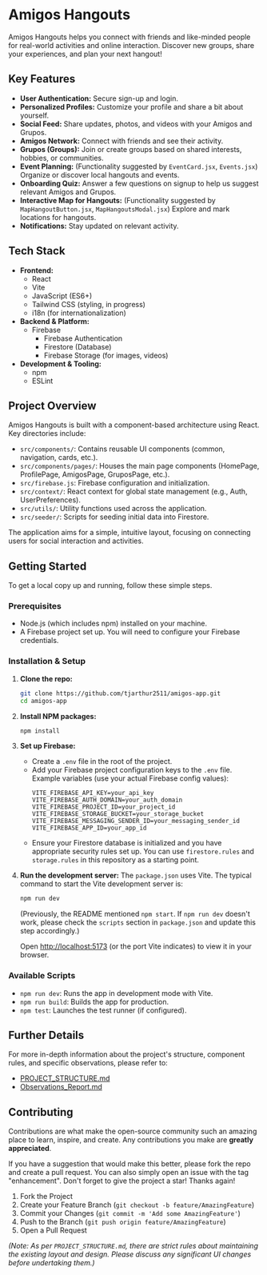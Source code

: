 # Amigos Hangouts

<!-- TODO: Add Screenshot of HomePage Feed -->

Amigos Hangouts helps you connect with friends and like-minded people for real-world activities and online interaction. Discover new groups, share your experiences, and plan your next hangout!

## Key Features

*   **User Authentication:** Secure sign-up and login.
*   **Personalized Profiles:** Customize your profile and share a bit about yourself.
*   **Social Feed:** Share updates, photos, and videos with your Amigos and Grupos.
*   **Amigos Network:** Connect with friends and see their activity.
*   **Grupos (Groups):** Join or create groups based on shared interests, hobbies, or communities.
*   **Event Planning:** (Functionality suggested by `EventCard.jsx`, `Events.jsx`) Organize or discover local hangouts and events.
*   **Onboarding Quiz:** Answer a few questions on signup to help us suggest relevant Amigos and Grupos.
*   **Interactive Map for Hangouts:** (Functionality suggested by `MapHangoutButton.jsx`, `MapHangoutsModal.jsx`) Explore and mark locations for hangouts.
*   **Notifications:** Stay updated on relevant activity.

<!-- TODO: Add GIF of Group Creation or Event Planning Flow -->

## Tech Stack

*   **Frontend:**
    *   React
    *   Vite
    *   JavaScript (ES6+)
    *   Tailwind CSS (styling, in progress)
    *   i18n (for internationalization)
*   **Backend & Platform:**
    *   Firebase
        *   Firebase Authentication
        *   Firestore (Database)
        *   Firebase Storage (for images, videos)
*   **Development & Tooling:**
    *   npm
    *   ESLint

## Project Overview

Amigos Hangouts is built with a component-based architecture using React. Key directories include:

*   `src/components/`: Contains reusable UI components (common, navigation, cards, etc.).
*   `src/components/pages/`: Houses the main page components (HomePage, ProfilePage, AmigosPage, GruposPage, etc.).
*   `src/firebase.js`: Firebase configuration and initialization.
*   `src/context/`: React context for global state management (e.g., Auth, UserPreferences).
*   `src/utils/`: Utility functions used across the application.
*   `src/seeder/`: Scripts for seeding initial data into Firestore.

The application aims for a simple, intuitive layout, focusing on connecting users for social interaction and activities.

<!-- TODO: Add Screenshot of Profile Page or Grupos Page -->

## Getting Started

To get a local copy up and running, follow these simple steps.

### Prerequisites

*   Node.js (which includes npm) installed on your machine.
*   A Firebase project set up. You will need to configure your Firebase credentials.

### Installation & Setup

1.  **Clone the repo:**
    ```sh
    git clone https://github.com/tjarthur2511/amigos-app.git
    cd amigos-app
    ```
2.  **Install NPM packages:**
    ```sh
    npm install
    ```
3.  **Set up Firebase:**
    *   Create a `.env` file in the root of the project.
    *   Add your Firebase project configuration keys to the `.env` file. Example variables (use your actual Firebase config values):
        ```env
        VITE_FIREBASE_API_KEY=your_api_key
        VITE_FIREBASE_AUTH_DOMAIN=your_auth_domain
        VITE_FIREBASE_PROJECT_ID=your_project_id
        VITE_FIREBASE_STORAGE_BUCKET=your_storage_bucket
        VITE_FIREBASE_MESSAGING_SENDER_ID=your_messaging_sender_id
        VITE_FIREBASE_APP_ID=your_app_id
        ```
    *   Ensure your Firestore database is initialized and you have appropriate security rules set up. You can use `firestore.rules` and `storage.rules` in this repository as a starting point.

4.  **Run the development server:**
    The `package.json` uses Vite. The typical command to start the Vite development server is:
    ```sh
    npm run dev
    ```
    (Previously, the README mentioned `npm start`. If `npm run dev` doesn't work, please check the `scripts` section in `package.json` and update this step accordingly.)

    Open [http://localhost:5173](http://localhost:5173) (or the port Vite indicates) to view it in your browser.

### Available Scripts

*   `npm run dev`: Runs the app in development mode with Vite.
*   `npm run build`: Builds the app for production.
*   `npm test`: Launches the test runner (if configured).

## Further Details

For more in-depth information about the project's structure, component rules, and specific observations, please refer to:

*   [PROJECT_STRUCTURE.md](PROJECT_STRUCTURE.md)
*   [Observations_Report.md](Observations_Report.md)

## Contributing

Contributions are what make the open-source community such an amazing place to learn, inspire, and create. Any contributions you make are **greatly appreciated**.

If you have a suggestion that would make this better, please fork the repo and create a pull request. You can also simply open an issue with the tag "enhancement".
Don't forget to give the project a star! Thanks again!

1.  Fork the Project
2.  Create your Feature Branch (`git checkout -b feature/AmazingFeature`)
3.  Commit your Changes (`git commit -m 'Add some AmazingFeature'`)
4.  Push to the Branch (`git push origin feature/AmazingFeature`)
5.  Open a Pull Request

*(Note: As per `PROJECT_STRUCTURE.md`, there are strict rules about maintaining the existing layout and design. Please discuss any significant UI changes before undertaking them.)*
